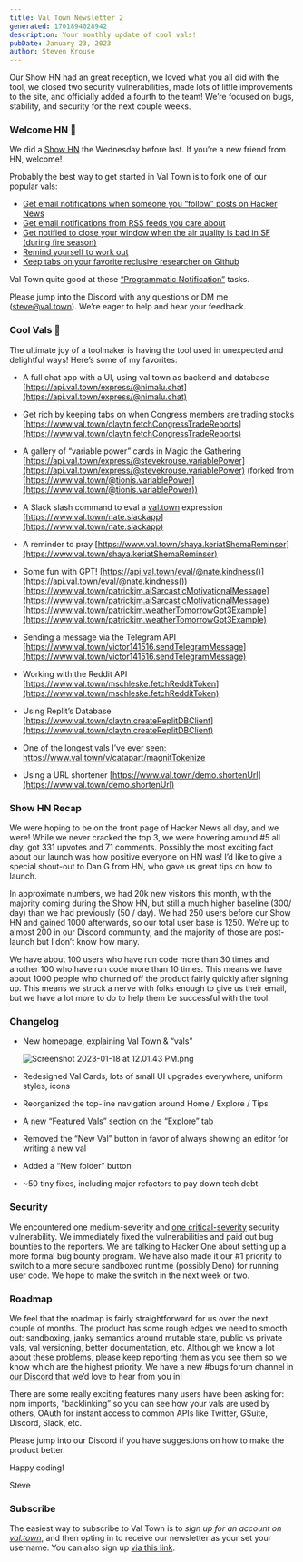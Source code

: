 ```yaml
---
title: Val Town Newsletter 2
generated: 1701894028942
description: Your monthly update of cool vals!
pubDate: January 23, 2023
author: Steven Krouse
---
```


Our Show HN had an great reception, we loved what you all did with the tool, we
closed two security vulnerabilities, made lots of little improvements to the
site, and officially added a fourth to the team! We’re focused on bugs,
stability, and security for the next couple weeks.

### Welcome HN 👋

We did a [Show HN](https://news.ycombinator.com/item?id=34343122) the Wednesday
before last. If you’re a new friend from HN, welcome!

Probably the best way to get started in Val Town is to fork one of our popular
vals:

- [Get email notifications when someone you “follow” posts on Hacker News](https://www.val.town/stevekrouse.hnFollowPollJob)
- [Get email notifications from RSS feeds you care about](https://www.val.town/stevekrouse.pollRSSFeeds)
- [Get notified to close your window when the air quality is bad in SF (during fire season)](https://www.val.town/stevekrouse.aqi)
- [Remind yourself to work out](https://www.val.town/gaetgu.remind_myself)
- [Keep tabs on your favorite reclusive researcher on Github](https://www.val.town/stevekrouse.githubNotification)

Val Town quite good at these
[“Programmatic Notification”](../val-town-newsletter-1) tasks.

Please jump into the Discord with any questions or DM me (steve@val.town). We’re
eager to help and hear your feedback.

### Cool Vals 🤩

The ultimate joy of a toolmaker is having the tool used in unexpected and
delightful ways! Here’s some of my favorites:

- A full chat app with a UI, using val town as backend and database
  [https://api.val.town/express/@nimalu.chat](https://api.val.town/express/@nimalu.chat)

- Get rich by keeping tabs on when Congress members are trading stocks
  [https://www.val.town/claytn.fetchCongressTradeReports](https://www.val.town/claytn.fetchCongressTradeReports)

- A gallery of “variable power” cards in Magic the Gathering
  [https://api.val.town/express/@stevekrouse.variablePower](https://api.val.town/express/@stevekrouse.variablePower)
  (forked from
  [https://www.val.town/@tionis.variablePower](https://www.val.town/@tionis.variablePower))

- A Slack slash command to eval a [val.town](https://www.val.town) expression
  [https://www.val.town/nate.slackapp](https://www.val.town/nate.slackapp)

- A reminder to pray
  [https://www.val.town/shaya.keriatShemaReminser](https://www.val.town/shaya.keriatShemaReminser)

- Some fun with GPT!
  [https://api.val.town/eval/@nate.kindness()](https://api.val.town/eval/@nate.kindness())
  [https://www.val.town/patrickjm.aiSarcasticMotivationalMessage](https://www.val.town/patrickjm.aiSarcasticMotivationalMessage)
  [https://www.val.town/patrickjm.weatherTomorrowGpt3Example](https://www.val.town/patrickjm.weatherTomorrowGpt3Example)

- Sending a message via the Telegram API
  [https://www.val.town/victor141516.sendTelegramMessage](https://www.val.town/victor141516.sendTelegramMessage)

- Working with the Reddit API
  [https://www.val.town/mschleske.fetchRedditToken](https://www.val.town/mschleske.fetchRedditToken)

- Using Replit’s Database
  [https://www.val.town/claytn.createReplitDBClient](https://www.val.town/claytn.createReplitDBClient)

- One of the longest vals I’ve ever seen:
  <https://www.val.town/v/catapart/magnitTokenize>

- Using a URL shortener
  [https://www.val.town/demo.shortenUrl](https://www.val.town/demo.shortenUrl)

### Show HN Recap

We were hoping to be on the front page of Hacker News all day, and we were!
While we never cracked the top 3, we were hovering around #5 all day, got 331
upvotes and 71 comments. Possibly the most exciting fact about our launch was
how positive everyone on HN was! I’d like to give a special shout-out to Dan G
from HN, who gave us great tips on how to launch.

In approximate numbers, we had 20k new visitors this month, with the majority
coming during the Show HN, but still a much higher baseline (300/ day) than we
had previously (50 / day). We had 250 users before our Show HN and gained 1000
afterwards, so our total user base is 1250. We’re up to almost 200 in our
Discord community, and the majority of those are post-launch but I don’t know
how many.

We have about 100 users who have run code more than 30 times and another 100 who
have run code more than 10 times. This means we have about 1000 people who
churned off the product fairly quickly after signing up. This means we struck a
nerve with folks enough to give us their email, but we have a lot more to do to
help them be successful with the tool.

### Changelog

- New homepage, explaining Val Town & “vals”

  ![Screenshot 2023-01-18 at 12.01.43 PM.png](./val-town-newsletter-2/screenshot_2023-01-18_at_120143_pm.png)

- Redesigned Val Cards, lots of small UI upgrades everywhere, uniform styles,
  icons

- Reorganized the top-line navigation around Home / Explore / Tips

- A new “Featured Vals” section on the “Explore” tab

- Removed the “New Val” button in favor of always showing an editor for writing
  a new val

- Added a “New folder” button

- \~50 tiny fixes, including major refactors to pay down tech debt

### Security

We encountered one medium-severity and
[one critical-severity](../security-disclosure-1) security vulnerability. We
immediately fixed the vulnerabilities and paid out bug bounties to the
reporters. We are talking to Hacker One about setting up a more formal bug
bounty program. We have also made it our #1 priority to switch to a more secure
sandboxed runtime (possibly Deno) for running user code. We hope to make the
switch in the next week or two.

### Roadmap

We feel that the roadmap is fairly straightforward for us over the next couple
of months. The product has some rough edges we need to smooth out: sandboxing,
janky semantics around mutable state, public vs private vals, val versioning,
better documentation, etc. Although we know a lot about these problems, please
keep reporting them as you see them so we know which are the highest priority.
We have a new #bugs forum channel in
[our Discord](https://discord.gg/dHv45uN5RY) that we’d love to hear from you in!

There are some really exciting features many users have been asking for: npm
imports, “backlinking” so you can see how your vals are used by others, OAuth
for instant access to common APIs like Twitter, GSuite, Discord, Slack, etc.

Please jump into our Discord if you have suggestions on how to make the product
better.

Happy coding!

Steve

### Subscribe

The easiest way to subscribe to Val Town is to _sign up for an account on
[val.town](https://www.val.town)_, and then opting in to receive our newsletter
as your set your username. You can also sign up
[via this link](https://cdn.forms-content.sg-form.com/6c6893f3-38e6-11ed-b573-a6c391c68d4b).
